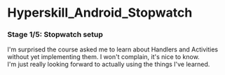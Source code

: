 # Hyperskill_Android_Stopwatch

### Stage 1/5: Stopwatch setup

I'm surprised the course asked me to learn about Handlers and Activities without yet implementing them. I won't complain, it's nice to know. \
I'm just really looking forward to actually using the things I've learned.